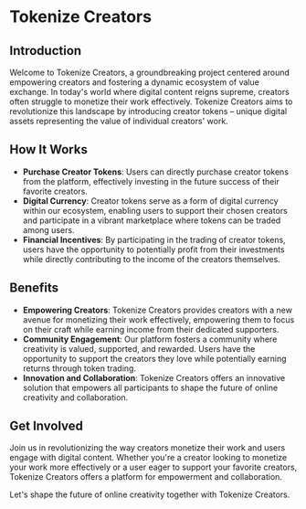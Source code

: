 # Tokenize Creators

## Introduction

Welcome to Tokenize Creators, a groundbreaking project centered around empowering creators and fostering a dynamic ecosystem of value exchange. In today's world where digital content reigns supreme, creators often struggle to monetize their work effectively. Tokenize Creators aims to revolutionize this landscape by introducing creator tokens – unique digital assets representing the value of individual creators' work.

## How It Works

- **Purchase Creator Tokens**: Users can directly purchase creator tokens from the platform, effectively investing in the future success of their favorite creators.
- **Digital Currency**: Creator tokens serve as a form of digital currency within our ecosystem, enabling users to support their chosen creators and participate in a vibrant marketplace where tokens can be traded among users.
- **Financial Incentives**: By participating in the trading of creator tokens, users have the opportunity to potentially profit from their investments while directly contributing to the income of the creators themselves.

## Benefits

- **Empowering Creators**: Tokenize Creators provides creators with a new avenue for monetizing their work effectively, empowering them to focus on their craft while earning income from their dedicated supporters.
- **Community Engagement**: Our platform fosters a community where creativity is valued, supported, and rewarded. Users have the opportunity to support the creators they love while potentially earning returns through token trading.
- **Innovation and Collaboration**: Tokenize Creators offers an innovative solution that empowers all participants to shape the future of online creativity and collaboration.

## Get Involved

Join us in revolutionizing the way creators monetize their work and users engage with digital content. Whether you're a creator looking to monetize your work more effectively or a user eager to support your favorite creators, Tokenize Creators offers a platform for empowerment and collaboration.

Let's shape the future of online creativity together with Tokenize Creators.

